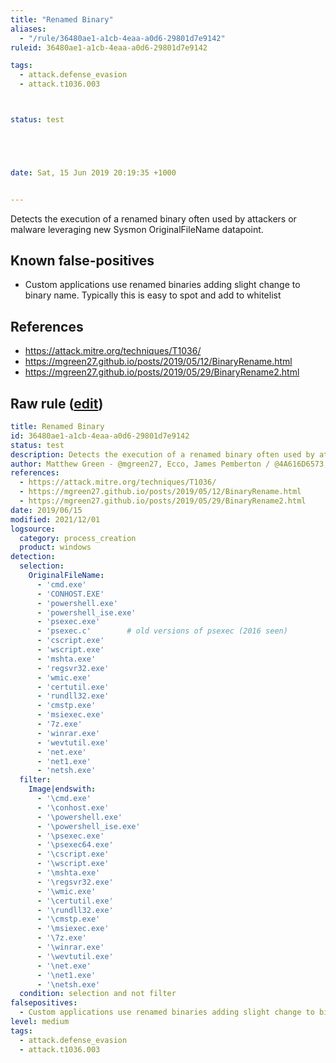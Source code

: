 ```yaml
---
title: "Renamed Binary"
aliases:
  - "/rule/36480ae1-a1cb-4eaa-a0d6-29801d7e9142"
ruleid: 36480ae1-a1cb-4eaa-a0d6-29801d7e9142

tags:
  - attack.defense_evasion
  - attack.t1036.003



status: test





date: Sat, 15 Jun 2019 20:19:35 +1000


---
```


Detects the execution of a renamed binary often used by attackers or malware leveraging new Sysmon OriginalFileName datapoint.

<!--more-->


## Known false-positives

* Custom applications use renamed binaries adding slight change to binary name. Typically this is easy to spot and add to whitelist



## References

* https://attack.mitre.org/techniques/T1036/
* https://mgreen27.github.io/posts/2019/05/12/BinaryRename.html
* https://mgreen27.github.io/posts/2019/05/29/BinaryRename2.html


## Raw rule ([edit](https://github.com/SigmaHQ/sigma/edit/master/rules/windows/process_creation/proc_creation_win_renamed_binary.yml))
```yaml
title: Renamed Binary
id: 36480ae1-a1cb-4eaa-a0d6-29801d7e9142
status: test
description: Detects the execution of a renamed binary often used by attackers or malware leveraging new Sysmon OriginalFileName datapoint.
author: Matthew Green - @mgreen27, Ecco, James Pemberton / @4A616D6573, oscd.community (improvements), Andreas Hunkeler (@Karneades)
references:
  - https://attack.mitre.org/techniques/T1036/
  - https://mgreen27.github.io/posts/2019/05/12/BinaryRename.html
  - https://mgreen27.github.io/posts/2019/05/29/BinaryRename2.html
date: 2019/06/15
modified: 2021/12/01
logsource:
  category: process_creation
  product: windows
detection:
  selection:
    OriginalFileName:
      - 'cmd.exe'
      - 'CONHOST.EXE'
      - 'powershell.exe'
      - 'powershell_ise.exe'
      - 'psexec.exe'
      - 'psexec.c'        # old versions of psexec (2016 seen)
      - 'cscript.exe'
      - 'wscript.exe'
      - 'mshta.exe'
      - 'regsvr32.exe'
      - 'wmic.exe'
      - 'certutil.exe'
      - 'rundll32.exe'
      - 'cmstp.exe'
      - 'msiexec.exe'
      - '7z.exe'
      - 'winrar.exe'
      - 'wevtutil.exe'
      - 'net.exe'
      - 'net1.exe'
      - 'netsh.exe'
  filter:
    Image|endswith:
      - '\cmd.exe'
      - '\conhost.exe'
      - '\powershell.exe'
      - '\powershell_ise.exe'
      - '\psexec.exe'
      - '\psexec64.exe'
      - '\cscript.exe'
      - '\wscript.exe'
      - '\mshta.exe'
      - '\regsvr32.exe'
      - '\wmic.exe'
      - '\certutil.exe'
      - '\rundll32.exe'
      - '\cmstp.exe'
      - '\msiexec.exe'
      - '\7z.exe'
      - '\winrar.exe'
      - '\wevtutil.exe'
      - '\net.exe'
      - '\net1.exe'
      - '\netsh.exe'
  condition: selection and not filter
falsepositives:
  - Custom applications use renamed binaries adding slight change to binary name. Typically this is easy to spot and add to whitelist
level: medium
tags:
  - attack.defense_evasion
  - attack.t1036.003

```
